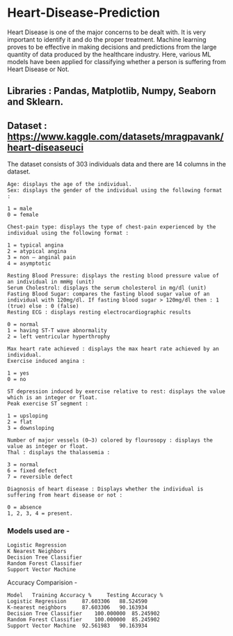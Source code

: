# Heart-Disease-Prediction
Heart Disease is one of the major concerns to be dealt with. It is very important to identify it and do the proper treatment. Machine learning proves to be effective in making decisions and predictions from the large quantity of data produced by the healthcare industry.
Here, various ML models have been applied for classifying whether a person is suffering from Heart Disease or Not. 

## Libraries :  Pandas, Matplotlib, Numpy, Seaborn and Sklearn.

## Dataset : https://www.kaggle.com/datasets/mragpavank/heart-diseaseuci
The dataset consists of 303 individuals data and there are 14 columns in the dataset.

    Age: displays the age of the individual.
    Sex: displays the gender of the individual using the following format :

    1 = male
    0 = female

    Chest-pain type: displays the type of chest-pain experienced by the individual using the following format :

    1 = typical angina
    2 = atypical angina
    3 = non — anginal pain
    4 = asymptotic

    Resting Blood Pressure: displays the resting blood pressure value of an individual in mmHg (unit)
    Serum Cholestrol: displays the serum cholesterol in mg/dl (unit)
    Fasting Blood Sugar: compares the fasting blood sugar value of an individual with 120mg/dl. If fasting blood sugar > 120mg/dl then : 1 (true) else : 0 (false)
    Resting ECG : displays resting electrocardiographic results

    0 = normal
    1 = having ST-T wave abnormality
    2 = left ventricular hyperthrophy

    Max heart rate achieved : displays the max heart rate achieved by an individual.
    Exercise induced angina :

    1 = yes
    0 = no

    ST depression induced by exercise relative to rest: displays the value which is an integer or float.
    Peak exercise ST segment :

    1 = upsloping
    2 = flat
    3 = downsloping

    Number of major vessels (0–3) colored by flourosopy : displays the value as integer or float.
    Thal : displays the thalassemia :

    3 = normal
    6 = fixed defect
    7 = reversible defect

    Diagnosis of heart disease : Displays whether the individual is suffering from heart disease or not :

    0 = absence
    1, 2, 3, 4 = present.

### Models used are - 
    Logistic Regression
    K Nearest Neighbors
    Decision Tree Classifier
    Random Forest Classifier
    Support Vector Machine

Accuracy Comparision - 

 	Model 	Training Accuracy % 	Testing Accuracy %
	Logistic Regression 	87.603306 	88.524590
	K-nearest neighbors 	87.603306 	90.163934
 	Decision Tree Classifier 	100.000000 	85.245902
 	Random Forest Classifier 	100.000000 	85.245902
 	Support Vector Machine 	92.561983 	90.163934

